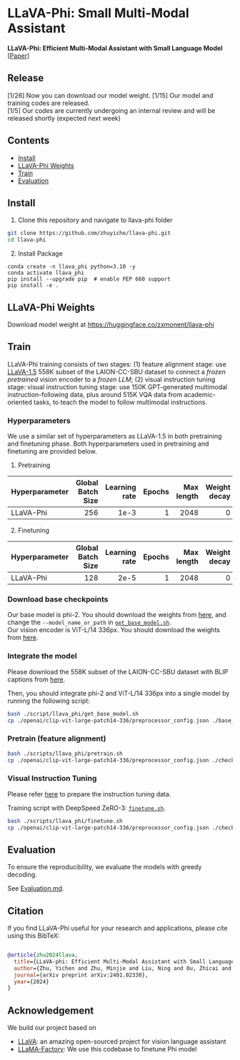 # LLaVA-Phi: Small Multi-Modal Assistant

**LLaVA-Phi: Efficient Multi-Modal Assistant with Small Language Model** [[Paper](https://arxiv.org/pdf/2401.02330)] <br>


## Release
[1/26] Now you can download our model weight.
[1/15] Our model and training codes are released. <br>
[1/5] Our codes are currently undergoing an internal review and will be released shortly (expected next week)


## Contents
- [Install](#install)
- [LLaVA-Phi Weights](#llava-weights)
- [Train](#train)
- [Evaluation](#evaluation)

## Install

1. Clone this repository and navigate to llava-phi folder
```bash
git clone https://github.com/zhuyiche/llava-phi.git
cd llava-phi
```

2. Install Package
```Shell
conda create -n llava_phi python=3.10 -y
conda activate llava_phi
pip install --upgrade pip  # enable PEP 660 support
pip install -e .
```

## LLaVA-Phi Weights
Download model weight at https://huggingface.co/zxmonent/llava-phi

## Train

LLaVA-Phi training consists of two stages: (1) feature alignment stage: use [LLaVA-1.5](https://github.com/haotian-liu/LLaVA/blob/main/docs/Data.md) 558K subset of the LAION-CC-SBU dataset to connect a *frozen pretrained* vision encoder to a *frozen LLM*; 
(2) visual instruction tuning stage: visual instruction tuning stage: use 150K GPT-generated multimodal instruction-following data, plus around 515K VQA data from academic-oriented tasks, to teach the model to follow multimodal instructions.

### Hyperparameters
We use a similar set of hyperparameters as LLaVA-1.5 in both pretraining and finetuning phase.  Both hyperparameters used in pretraining and finetuning are provided below.

1. Pretraining

| Hyperparameter | Global Batch Size | Learning rate | Epochs | Max length | Weight decay |
|----------------| ---: | ---: | ---: | ---: | ---: |
| LLaVA-Phi      | 256 | 1e-3 | 1 | 2048 | 0 |

2. Finetuning

| Hyperparameter | Global Batch Size | Learning rate | Epochs | Max length | Weight decay |
|----------------| ---: | ---: | ---: | ---: | ---: |
| LLaVA-Phi      | 128 | 2e-5 | 1 | 2048 | 0 |

### Download base checkpoints

Our base model is phi-2. You should download the weights from [here](https://huggingface.co/susnato/phi-2), and change the `--model_name_or_path` in [`get_base_model.sh`](https://github.com/zhuyiche/llava-phi/blob/b7266edc8a90e7b11fa3492491a40cdb8993f831/scripts/llava_phi/get_base_model.sh#L4). <br>
Our vision encoder is ViT-L/14 336px. You should download the weights from [here](https://huggingface.co/openai/clip-vit-large-patch14-336).

### Integrate the model
Please download the 558K subset of the LAION-CC-SBU dataset with BLIP captions from [here](https://huggingface.co/datasets/liuhaotian/LLaVA-Pretrain). <br>

Then, you should integrate phi-2 and ViT-L/14 336px into a single model by running the following script:
```bash
bash ./script/llava_phi/get_base_model.sh
cp ./openai/clip-vit-large-patch14-336/preprocessor_config.json ./base_checkpoints_llava_phi
```

### Pretrain (feature alignment)


```bash
bash ./scripts/llava_phi/pretrain.sh
cp ./openai/clip-vit-large-patch14-336/preprocessor_config.json ./checkpoints/llavaPhi-v0-3b-pretrain
```

### Visual Instruction Tuning

Please refer [here](https://github.com/haotian-liu/LLaVA/blob/9a26bd1435b4ac42c282757f2c16d34226575e96/README.md#visual-instruction-tuning) to prepare the instruction tuning data.

Training script with DeepSpeed ZeRO-3: [`finetune.sh`](https://github.com/zhuyiche/llava-phi/blob/main/scripts/llava_phi/finetune.sh).

```bash
bash ./scripts/llava_phi/finetune.sh
cp ./openai/clip-vit-large-patch14-336/preprocessor_config.json ./checkpoints/llavaPhi-v0-3b-finetune
```

## Evaluation

To ensure the reproducibility, we evaluate the models with greedy decoding.

See [Evaluation.md](https://github.com/zhuyiche/llava-phi/blob/main/docs/Evaluation.md).

## Citation

If you find LLaVA-Phi useful for your research and applications, please cite using this BibTeX:
```bibtex

@article{zhu2024llava,
  title={LLaVA-phi: Efficient Multi-Modal Assistant with Small Language Model},
  author={Zhu, Yichen and Zhu, Minjie and Liu, Ning and Ou, Zhicai and Mou, Xiaofeng and Tang, Jian},
  journal={arXiv preprint arXiv:2401.02330},
  year={2024}
}
```

## Acknowledgement
We build our project based on
- [LLaVA](https://github.com/haotian-liu/LLaVA): an amazing open-sourced project for vision language assistant
- [LLaMA-Factory](https://github.com/hiyouga/LLaMA-Factory): We use this codebase to finetune Phi model
